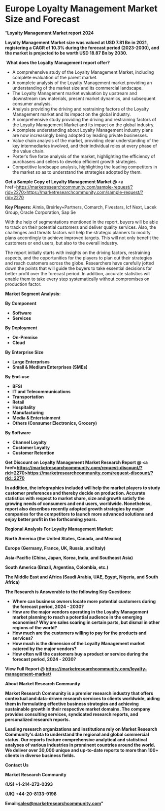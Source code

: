 # Europe Loyalty Management Market Size and Forecast
"<strong>Loyalty Management Market report 2024</strong>

<strong>Loyalty Management Market size was valued at USD 7.81 Bn in 2021, registering a CAGR of 10.3% during the forecast period (2023-2030), and the market is projected to be worth USD 18.87 Bn by 2030.</strong>

 <strong><b>What does the Loyalty Management report offer?</b></strong>
<ul>
  <li>A comprehensive study of the Loyalty Management Market, including complete evaluation of the parent market.</li>
  <li>A complete analysis of the Loyalty Management market providing an understanding of the market size and its commercial landscape.</li>
  <li>The Loyalty Management market evaluation by upstream and downstream raw materials, present market dynamics, and subsequent consumer analysis.</li>
  <li>Analysis providing the driving and restraining factors of the Loyalty Management market and its impact on the global industry.</li>
  <li>A comprehensive study providing the driving and restraining factors of the Loyalty Management Market and its impact on the global industry.</li>
  <li>A complete understanding about Loyalty Management industry plans are now increasingly being adopted by leading private businesses.</li>
  <li>Value chain analysis of the market, providing clear understanding of the key intermediaries involved, and their individual roles at every phase of the value chain.</li>
  <li>Porter’s five force analysis of the market, highlighting the efficiency of purchasers and sellers to develop efficient growth strategies.</li>
  <li>Competitive landscape analysis, highlighting the leading competitors in the market so as to understand the strategies adopted by them.</li>
</ul>

<strong>Get a Sample Copy of Loyalty Management Market @ </strong><a href=https://marketresearchcommunity.com/sample-request/?rid=2270><u>https://marketresearchcommunity.com/sample-request/?rid=2270</u></a>

<strong>Key Players:</strong> 
Aimia, Breirley+Partners, Comarch, Fivestars, Icf Next, Lacek Group, Oracle Corporation, Sap Se

With the help of segmentations mentioned in the report, buyers will be able to track on their potential customers and deliver quality services. Also, the challenges and threats factors will help the strategic planners to modify plans accordingly to achieve improved targets. This will not only benefit the customers or end users, but also to the overall industry.

The report initially starts with insights on the driving factors, restraining aspects, and the opportunities for the players to plan out their strategies and reach customers across the globe. Researchers have carefully jotted down the points that will guide the buyers to take essential decisions for better profit over the forecast period. In addition, accurate statistics will enable them to take every step systematically without compromises on production factor.

<strong>Market Segment Analysis:</strong>


<strong><strong>By Component</strong></h4>
<ul>
 	<li>Software</li>
 	<li>Services</li>
</ul>
<strong><strong>By Deployment</strong></h4>
<ul>
 	<li>On-Premise</li>
 	<li>Cloud</li>
</ul>
<strong><strong>By Enterprise Size</strong></h4>
<ul>
 	<li>Large Enterprises</li>
 	<li>Small &amp; Medium Enterprises (SMEs)</li>
</ul>
<strong><strong>By End-use</strong></h4>
<ul>
 	<li>BFSI</li>
 	<li>IT and Telecommunications</li>
 	<li>Transportation</li>
 	<li>Retail</li>
 	<li>Hospitality</li>
 	<li>Manufacturing</li>
 	<li>Media &amp; Entertainment</li>
 	<li>Others (Consumer Electronics, Grocery)</li>
</ul>
<strong><strong>By Software</strong></h4>
<ul>
 	<li>Channel Loyalty</li>
 	<li>Customer Loyalty</li>
 	<li>Customer Retention</li>
</ul>

<strong>Get Discount on Loyalty Management Market Research Report @ </b></strong><a href=https://marketresearchcommunity.com/request-discount/?rid=2270><u>https://marketresearchcommunity.com/request-discount/?rid=2270</u></a>

In addition, the infographics included will help the market players to study customer preferences and thereby decide on production. Accurate statistics with respect to market share, size and growth satisfy the growing needs of consumers and end users, worldwide. Nonetheless, report also describes recently adopted growth strategies by major companies for the competitors to launch more advanced solutions and enjoy better profit in the forthcoming years.

<strong>Regional Analysis For Loyalty Management Market:</strong>

<strong>North America</strong> (the United States, Canada, and Mexico)

<strong>Europe</strong> (Germany, France, UK, Russia, and Italy)

<strong>Asia-Pacific</strong> (China, Japan, Korea, India, and Southeast Asia)

<strong>South America</strong> (Brazil, Argentina, Colombia, etc.)

<strong>The Middle East and Africa</strong> (Saudi Arabia, UAE, Egypt, Nigeria, and South Africa)

<strong>The Research is Answerable to the following Key Questions:</strong>
<ul>
 	<li>Where can business owners locate more potential customers during the forecast period, 2024 - 2030?</li>
 	<li>How are the major vendors operating in the Loyalty Management market planning to reach a potential audience in the emerging economies? Why are sales soaring in certain parts, but dismal in other regions of the world?</li>
 	<li>How much are the customers willing to pay for the products and services?</li>
 	<li>How much is the dimension of the Loyalty Management market catered by the major vendors?</li>
 	<li>How often will the customers buy a product or service during the forecast period, 2024 - 2030?</li>
</ul>

<strong>View Full Report @</strong> <a href=https://marketresearchcommunity.com/loyalty-management-market/>https://marketresearchcommunity.com/loyalty-management-market/</a>

<strong>About Market Research Community</strong>

Market Research Community is a premier research industry that offers contextual and data-driven research services to clients worldwide, aiding them in formulating effective business strategies and achieving sustainable growth in their respective market domains. The company provides consulting services, syndicated research reports, and personalized research reports.

Leading research organizations and institutions rely on Market Research Community's data to understand the regional and global commercial status. Our reports feature comprehensive analytical and statistical analyses of various industries in prominent countries around the world. We deliver over 30,000 unique and up-to-date reports to more than 100+ clients in diverse business fields.

<strong>Contact Us</strong>

<strong>Market Research Community</strong>

(US) +1-214-272-0393

(UK) +44-20-8133-9198

<strong>Email:</strong>sales@marketresearchcommunity.com"
